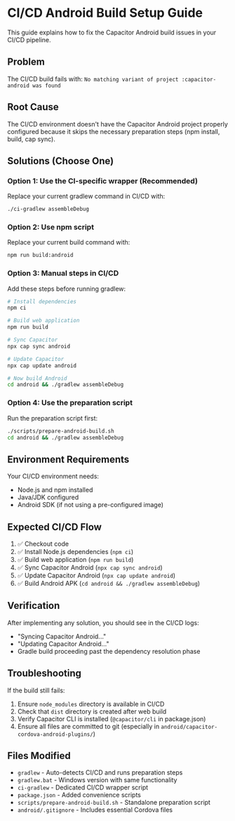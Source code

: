 # CI/CD Android Build Setup Guide

This guide explains how to fix the Capacitor Android build issues in your CI/CD pipeline.

## Problem
The CI/CD build fails with: `No matching variant of project :capacitor-android was found`

## Root Cause
The CI/CD environment doesn't have the Capacitor Android project properly configured because it skips the necessary preparation steps (npm install, build, cap sync).

## Solutions (Choose One)

### Option 1: Use the CI-specific wrapper (Recommended)
Replace your current gradlew command in CI/CD with:
```bash
./ci-gradlew assembleDebug
```

### Option 2: Use npm script
Replace your current build command with:
```bash
npm run build:android
```

### Option 3: Manual steps in CI/CD
Add these steps before running gradlew:
```bash
# Install dependencies
npm ci

# Build web application  
npm run build

# Sync Capacitor
npx cap sync android

# Update Capacitor
npx cap update android

# Now build Android
cd android && ./gradlew assembleDebug
```

### Option 4: Use the preparation script
Run the preparation script first:
```bash
./scripts/prepare-android-build.sh
cd android && ./gradlew assembleDebug
```

## Environment Requirements
Your CI/CD environment needs:
- Node.js and npm installed
- Java/JDK configured
- Android SDK (if not using a pre-configured image)

## Expected CI/CD Flow
1. ✅ Checkout code
2. ✅ Install Node.js dependencies (`npm ci`)
3. ✅ Build web application (`npm run build`)  
4. ✅ Sync Capacitor Android (`npx cap sync android`)
5. ✅ Update Capacitor Android (`npx cap update android`)
6. ✅ Build Android APK (`cd android && ./gradlew assembleDebug`)

## Verification
After implementing any solution, you should see in the CI/CD logs:
- "Syncing Capacitor Android..."
- "Updating Capacitor Android..."
- Gradle build proceeding past the dependency resolution phase

## Troubleshooting
If the build still fails:
1. Ensure `node_modules` directory is available in CI/CD
2. Check that `dist` directory is created after web build
3. Verify Capacitor CLI is installed (`@capacitor/cli` in package.json)
4. Ensure all files are committed to git (especially in `android/capacitor-cordova-android-plugins/`)

## Files Modified
- `gradlew` - Auto-detects CI/CD and runs preparation steps
- `gradlew.bat` - Windows version with same functionality  
- `ci-gradlew` - Dedicated CI/CD wrapper script
- `package.json` - Added convenience scripts
- `scripts/prepare-android-build.sh` - Standalone preparation script
- `android/.gitignore` - Includes essential Cordova files
